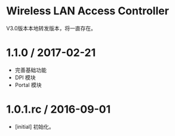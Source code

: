 # Wireless LAN Access Controller
V3.0版本本地转发版本，将一直存在。

1.1.0 / 2017-02-21
==================
- 完善基础功能
- DPI 模块
- Portal 模块


1.0.1.rc / 2016-09-01
==================
- [initial] 初始化。

